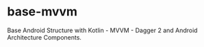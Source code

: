 # base-mvvm
Base Android Structure with Kotlin - MVVM - Dagger 2 and Android Architecture Components.
